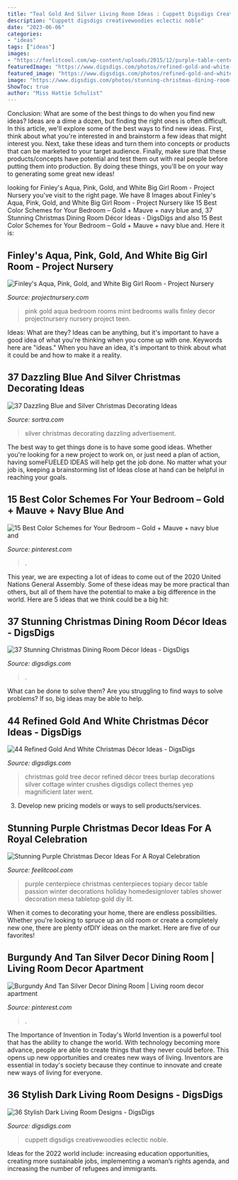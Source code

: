 ```yaml
---
title: "Teal Gold And Silver Living Room Ideas : Cuppett Digsdigs Creativewoodies Eclectic Noble"
description: "Cuppett digsdigs creativewoodies eclectic noble"
date: "2023-06-06"
categories:
- "ideas"
tags: ["ideas"]
images:
- "https://feelitcool.com/wp-content/uploads/2015/12/purple-table-centerpiece.jpg"
featuredImage: "https://www.digsdigs.com/photos/refined-gold-and-white-christmas-decor-ideas-21.jpg"
featured_image: "https://www.digsdigs.com/photos/refined-gold-and-white-christmas-decor-ideas-21.jpg"
image: "https://www.digsdigs.com/photos/stunning-christmas-dining-room-decor-ideas-9.jpg"
ShowToc: true
author: "Miss Hattie Schulist"
---
```



Conclusion: What are some of the best things to do when you find new ideas?
Ideas are a dime a dozen, but finding the right ones is often difficult. In this article, we'll explore some of the best ways to find new ideas. First, think about what you're interested in and brainstorm a few ideas that might interest you. Next, take these ideas and turn them into concepts or products that can be marketed to your target audience. Finally, make sure that these products/concepts have potential and test them out with real people before putting them into production. By doing these things, you'll be on your way to generating some great new ideas!

	

		
looking for Finley&#039;s Aqua, Pink, Gold, and White Big Girl Room - Project Nursery you've visit to the right page. We have 8 Images about Finley&#039;s Aqua, Pink, Gold, and White Big Girl Room - Project Nursery like 15 Best Color Schemes for Your Bedroom – Gold + Mauve + navy blue and, 37 Stunning Christmas Dining Room Décor Ideas - DigsDigs and also 15 Best Color Schemes for Your Bedroom – Gold + Mauve + navy blue and. Here it is:
		
    
## Finley&#039;s Aqua, Pink, Gold, And White Big Girl Room - Project Nursery

<img loading=lazy src="http://projectnursery.com/wp-content/uploads/2015/05/Pink_Aqua_Mint_White-Gold_girls_room.jpg" onerror="this.onerror=null;this.src='https://tse4.mm.bing.net/th?id=OIP.8wzurMNNNhXHGr5ZswQ-DAHaLD&amp;pid=15.1';" alt="Finley&#039;s Aqua, Pink, Gold, and White Big Girl Room - Project Nursery">

_Source: projectnursery.com_

>pink gold aqua bedroom rooms mint bedrooms walls finley decor projectnursery nursery project teen. 

	

Ideas: What are they?
Ideas can be anything, but it's important to have a good idea of what you're thinking when you come up with one. Keywords here are "ideas." When you have an idea, it's important to think about what it could be and how to make it a reality.

    
## 37 Dazzling Blue And Silver Christmas Decorating Ideas

<img loading=lazy src="https://www.sortra.com/wp-content/uploads/2014/12/christmas-silver-blue-decor19.jpg" onerror="this.onerror=null;this.src='https://tse1.mm.bing.net/th?id=OIP.L_xhoqCLnbY4wcG6oOyGxwAAAA&amp;pid=15.1';" alt="37 Dazzling Blue and Silver Christmas Decorating Ideas">

_Source: sortra.com_

>silver christmas decorating dazzling advertisement. 

	

The best way to get things done is to have some good ideas. Whether you're looking for a new project to work on, or just need a plan of action, having someFUELED IDEAS will help get the job done. No matter what your job is, keeping a brainstorming list of Ideas close at hand can be helpful in reaching your goals.

    
## 15 Best Color Schemes For Your Bedroom – Gold + Mauve + Navy Blue And

<img loading=lazy src="https://i.pinimg.com/736x/cc/fc/e0/ccfce0e2791d0591049ebe995652d3cc.jpg" onerror="this.onerror=null;this.src='https://tse2.mm.bing.net/th?id=OIP.gfgvGA3Mq1BmalB1hKfJEQHaHa&amp;pid=15.1';" alt="15 Best Color Schemes for Your Bedroom – Gold + Mauve + navy blue and">

_Source: pinterest.com_

>. 

	

This year, we are expecting a lot of ideas to come out of the 2020 United Nations General Assembly. Some of these ideas may be more practical than others, but all of them have the potential to make a big difference in the world. Here are 5 ideas that we think could be a big hit:

    
## 37 Stunning Christmas Dining Room Décor Ideas - DigsDigs

<img loading=lazy src="https://www.digsdigs.com/photos/stunning-christmas-dining-room-decor-ideas-9.jpg" onerror="this.onerror=null;this.src='https://tse3.mm.bing.net/th?id=OIP.2q2Y3q6q49MSmNqfdIlCyQHaKn&amp;pid=15.1';" alt="37 Stunning Christmas Dining Room Décor Ideas - DigsDigs">

_Source: digsdigs.com_

>. 

	

What can be done to solve them?
Are you struggling to find ways to solve problems? If so, big ideas may be able to help.

    
## 44 Refined Gold And White Christmas Décor Ideas - DigsDigs

<img loading=lazy src="https://www.digsdigs.com/photos/refined-gold-and-white-christmas-decor-ideas-21.jpg" onerror="this.onerror=null;this.src='https://tse3.mm.bing.net/th?id=OIP.lcsiGu3vKHLlKaa_XyNVPAAAAA&amp;pid=15.1';" alt="44 Refined Gold And White Christmas Décor Ideas - DigsDigs">

_Source: digsdigs.com_

>christmas gold tree decor refined décor trees burlap decorations silver cottage winter crushes digsdigs collect themes yep magnificient later went. 

	

3. Develop new pricing models or ways to sell products/services.

    
## Stunning Purple Christmas Decor Ideas For A Royal Celebration

<img loading=lazy src="https://feelitcool.com/wp-content/uploads/2015/12/purple-table-centerpiece.jpg" onerror="this.onerror=null;this.src='https://tse3.mm.bing.net/th?id=OIP.Kjuh0dpZ5RFEEqHpxp1XLAHaKP&amp;pid=15.1';" alt="Stunning Purple Christmas Decor Ideas For A Royal Celebration">

_Source: feelitcool.com_

>purple centerpiece christmas centerpieces topiary decor table passion winter decorations holiday homedesignlover tables shower decoration mesa tabletop gold diy lit. 

	

When it comes to decorating your home, there are endless possibilities. Whether you're looking to spruce up an old room or create a completely new one, there are plenty ofDIY ideas on the market. Here are five of our favorites!

    
## Burgundy And Tan Silver Decor Dining Room | Living Room Decor Apartment

<img loading=lazy src="https://i.pinimg.com/736x/3c/0e/93/3c0e937f53e59c611b412823b0d98b3a.jpg" onerror="this.onerror=null;this.src='https://tse3.mm.bing.net/th?id=OIP.Myr1nFqrIPd_f9JocgwjNwHaIJ&amp;pid=15.1';" alt="Burgundy And Tan Silver Decor Dining Room | Living room decor apartment">

_Source: pinterest.com_

>. 

	

The Importance of Invention in Today's World
Invention is a powerful tool that has the ability to change the world. With technology becoming more advance, people are able to create things that they never could before. This opens up new opportunities and creates new ways of living. Inventors are essential in today's society because they continue to innovate and create new ways of living for everyone.

    
## 36 Stylish Dark Living Room Designs - DigsDigs

<img loading=lazy src="https://www.digsdigs.com/photos/stylish-dark-living-room-designs-19.jpg" onerror="this.onerror=null;this.src='https://tse3.mm.bing.net/th?id=OIP.tvknlHcxxRxIJRwdqCDT9wHaLH&amp;pid=15.1';" alt="36 Stylish Dark Living Room Designs - DigsDigs">

_Source: digsdigs.com_

>cuppett digsdigs creativewoodies eclectic noble. 

	

Ideas for the 2022 world include: increasing education opportunities, creating more sustainable jobs, implementing a woman’s rights agenda, and increasing the number of refugees and immigrants.

